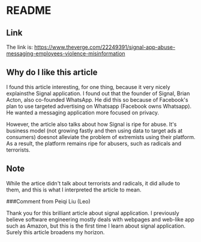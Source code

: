 # README
## Link
The link is: https://www.theverge.com/22249391/signal-app-abuse-messaging-employees-violence-misinformation

## Why do I like this article
I found this article interesting, for one thing, because it very nicely explainsthe Signal application. I found out that the founder of Signal, Brian Acton, also co-founded WhatsApp. He did this so because of Facebook's plan to use targeted advertising on Whatsapp (Facebook owns Whatsapp). He wanted a messaging application more focused on privacy. 

However, the article also talks about how Signal is ripe for abuse. It's business model (not growing fastly and then using data to target ads at consumers) doesnot alleviate the problem of extremists using their platform. As a result, the platform remains ripe for abusers, such as radicals and terrorists. 

## Note
While the artice didn't talk about terrorists and radicals, it did allude to them, and this is what I interpreted the article to mean.





###Comment from Peiqi Liu (Leo)

Thank you for this brilliant article about signal application. I previously believe software engineering mostly deals with webpages and web-like app such as Amazon, but this is the first time I learn about signal application. Surely this article broadens my horizon.
